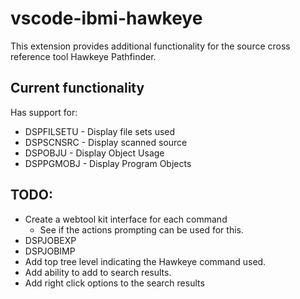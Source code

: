 # vscode-ibmi-hawkeye

This extension provides additional functionality for the source cross reference tool Hawkeye Pathfinder.

## Current functionality

Has support for:

* DSPFILSETU  - Display file sets used
* DSPSCNSRC - Display scanned source
* DSPOBJU - Display Object Usage
* DSPPGMOBJ - Display Program Objects


## TODO:
* Create a webtool kit interface for each command
  * See if the actions prompting can be used for this.
* DSPJOBEXP
* DSPJOBIMP
* Add top tree level indicating the Hawkeye command used.
* Add ability to add to search results.
* Add right click options to the search results
